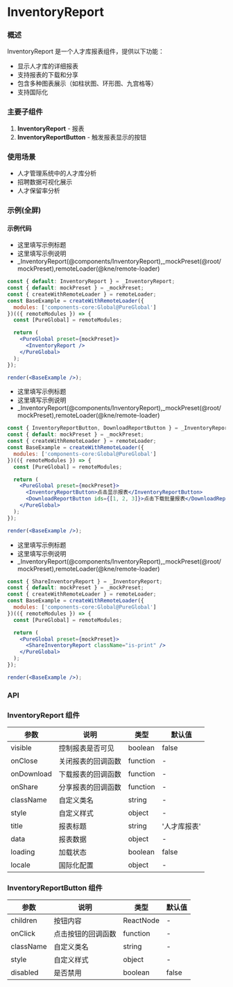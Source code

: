 
# InventoryReport


### 概述

InventoryReport 是一个人才库报表组件，提供以下功能：
- 显示人才库的详细报表
- 支持报表的下载和分享
- 包含多种图表展示（如柱状图、环形图、九宫格等）
- 支持国际化

### 主要子组件
1. **InventoryReport** - 报表
2. **InventoryReportButton** - 触发报表显示的按钮

### 使用场景
- 人才管理系统中的人才库分析
- 招聘数据可视化展示
- 人才保留率分析


### 示例(全屏)

#### 示例代码

- 这里填写示例标题
- 这里填写示例说明
- _InventoryReport(@components/InventoryReport),_mockPreset(@root/mockPreset),remoteLoader(@kne/remote-loader)

```jsx
const { default: InventoryReport } = _InventoryReport;
const { default: mockPreset } = _mockPreset;
const { createWithRemoteLoader } = remoteLoader;
const BaseExample = createWithRemoteLoader({
  modules: ['components-core:Global@PureGlobal']
})(({ remoteModules }) => {
  const [PureGlobal] = remoteModules;

  return (
    <PureGlobal preset={mockPreset}>
      <InventoryReport />
    </PureGlobal>
  );
});

render(<BaseExample />);

```

- 这里填写示例标题
- 这里填写示例说明
- _InventoryReport(@components/InventoryReport),_mockPreset(@root/mockPreset),remoteLoader(@kne/remote-loader)

```jsx
const { InventoryReportButton, DownloadReportButton } = _InventoryReport;
const { default: mockPreset } = _mockPreset;
const { createWithRemoteLoader } = remoteLoader;
const BaseExample = createWithRemoteLoader({
  modules: ['components-core:Global@PureGlobal']
})(({ remoteModules }) => {
  const [PureGlobal] = remoteModules;

  return (
    <PureGlobal preset={mockPreset}>
      <InventoryReportButton>点击显示报表</InventoryReportButton>
      <DownloadReportButton ids={[1, 2, 3]}>点击下载批量报表</DownloadReportButton>
    </PureGlobal>
  );
});

render(<BaseExample />);

```

- 这里填写示例标题
- 这里填写示例说明
- _InventoryReport(@components/InventoryReport),_mockPreset(@root/mockPreset),remoteLoader(@kne/remote-loader)

```jsx
const { ShareInventoryReport } = _InventoryReport;
const { default: mockPreset } = _mockPreset;
const { createWithRemoteLoader } = remoteLoader;
const BaseExample = createWithRemoteLoader({
  modules: ['components-core:Global@PureGlobal']
})(({ remoteModules }) => {
  const [PureGlobal] = remoteModules;

  return (
    <PureGlobal preset={mockPreset}>
      <ShareInventoryReport className="is-print" />
    </PureGlobal>
  );
});

render(<BaseExample />);

```


### API

### InventoryReport 组件

| 参数 | 说明 | 类型 | 默认值 |
| --- | --- | --- | --- |
| visible | 控制报表是否可见 | boolean | false |
| onClose | 关闭报表的回调函数 | function | - |
| onDownload | 下载报表的回调函数 | function | - |
| onShare | 分享报表的回调函数 | function | - |
| className | 自定义类名 | string | - |
| style | 自定义样式 | object | - |
| title | 报表标题 | string | '人才库报表' |
| data | 报表数据 | object | - |
| loading | 加载状态 | boolean | false |
| locale | 国际化配置 | object | - |

### InventoryReportButton 组件

| 参数 | 说明 | 类型 | 默认值 |
| --- | --- | --- | --- |
| children | 按钮内容 | ReactNode | - |
| onClick | 点击按钮的回调函数 | function | - |
| className | 自定义类名 | string | - |
| style | 自定义样式 | object | - |
| disabled | 是否禁用 | boolean | false |

